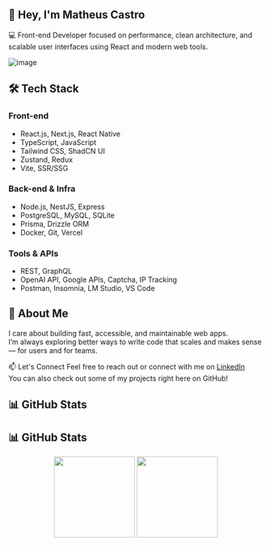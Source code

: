## 👋 Hey, I'm Matheus Castro

💻 Front-end Developer focused on performance, clean architecture, and scalable user interfaces using React and modern web tools.

![image](https://github.com/user-attachments/assets/5a0cd742-9cb2-417f-9bc9-86ffc3be62de)

## 🛠️ Tech Stack

### Front-end
- React.js, Next.js, React Native
- TypeScript, JavaScript
- Tailwind CSS, ShadCN UI
- Zustand, Redux
- Vite, SSR/SSG

### Back-end & Infra
- Node.js, NestJS, Express
- PostgreSQL, MySQL, SQLite
- Prisma, Drizzle ORM
- Docker, Git, Vercel

### Tools & APIs
- REST, GraphQL
- OpenAI API, Google APIs, Captcha, IP Tracking
- Postman, Insomnia, LM Studio, VS Code

## 🚀 About Me

I care about building fast, accessible, and maintainable web apps.  
I’m always exploring better ways to write code that scales and makes sense — for users and for teams.

📫 Let's Connect
Feel free to reach out or connect with me on [LinkedIn](https://www.linkedin.com/in/matheus-castro-araujo/)  
You can also check out some of my projects right here on GitHub!

## 📊 GitHub Stats

## 📊 GitHub Stats

<div align="center">
  <img height="160em" src="https://github-readme-stats.vercel.app/api?username=Couks&show_icons=true&theme=radical" />
  <img height="160em" src="https://github-readme-stats.vercel.app/api/top-langs/?username=Couks&layout=compact&theme=radical" />
</div>

